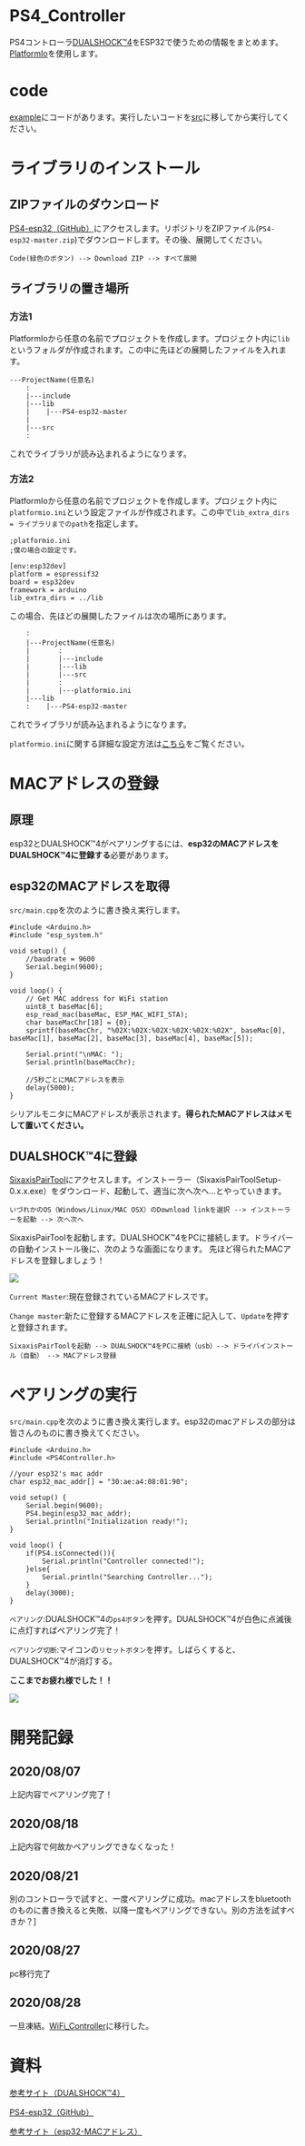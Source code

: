 # PS4_Controller
PS4コントローラ[DUALSHOCK™4](https://pur.store.sony.jp/ps4/lineup/ps4_controller/)をESP32で使うための情報をまとめます。[PlatformIo](https://platformio.org/)を使用します。

# code
[example](https://github.com/YukitoGoto/Legmin_Firmware/tree/master/PS4_Controller/example)にコードがあります。実行したいコードを[src](https://github.com/YukitoGoto/Legmin_Firmware/tree/master/PS4_Controller/src)に移してから実行してください。
# ライブラリのインストール
## ZIPファイルのダウンロード
[PS4-esp32（GitHub）](https://github.com/aed3/PS4-esp32)にアクセスします。リポジトリをZIPファイル(`PS4-esp32-master.zip`)でダウンロードします。その後、展開してください。
```
Code(緑色のボタン) --> Download ZIP --> すべて展開
```
## ライブラリの置き場所
### 方法1
PlatformIoから任意の名前でプロジェクトを作成します。プロジェクト内に`lib`というフォルダが作成されます。この中に先ほどの展開したファイルを入れます。
```
---ProjectName(任意名)
    :
    |---include
    |---lib
    |    |---PS4-esp32-master
    |
    |---src
    :
```
これでライブラリが読み込まれるようになります。
### 方法2
PlatformIoから任意の名前でプロジェクトを作成します。プロジェクト内に`platformio.ini`という設定ファイルが作成されます。この中で`lib_extra_dirs = ライブラリまでのpath`を指定します。
```
;platformio.ini
;僕の場合の設定です。

[env:esp32dev]
platform = espressif32
board = esp32dev
framework = arduino
lib_extra_dirs = ../lib
```
この場合、先ほどの展開したファイルは次の場所にあります。
```
    :
    |---ProjectName(任意名)
    |       :
    |       |---include
    |       |---lib
    |       |---src
    |       :
    |       |---platformio.ini
    |---lib
    :    |---PS4-esp32-master
```
これでライブラリが読み込まれるようになります。

`platformio.ini`に関する詳細な設定方法は[こちら](https://docs.platformio.org/en/latest/projectconf/section_env_library.html)をご覧ください。
# MACアドレスの登録
## 原理
esp32とDUALSHOCK™4がペアリングするには、**esp32のMACアドレスをDUALSHOCK™4に登録する**必要があります。
## esp32のMACアドレスを取得
`src/main.cpp`を次のように書き換え実行します。
```
#include <Arduino.h>
#include "esp_system.h"

void setup() {
    //baudrate = 9600
    Serial.begin(9600);
}

void loop() {
    // Get MAC address for WiFi station
    uint8_t baseMac[6];
    esp_read_mac(baseMac, ESP_MAC_WIFI_STA);
    char baseMacChr[18] = {0};
    sprintf(baseMacChr, "%02X:%02X:%02X:%02X:%02X:%02X", baseMac[0], baseMac[1], baseMac[2], baseMac[3], baseMac[4], baseMac[5]);

    Serial.print("\nMAC: ");
    Serial.println(baseMacChr);

    //5秒ごとにMACアドレスを表示
    delay(5000);
}
```
シリアルモニタにMACアドレスが表示されます。**得られたMACアドレスはメモして置いてください。**
## DUALSHOCK™4に登録
[SixaxisPairTool](https://softfamous.com/sixaxispairtool/download/)にアクセスします。インストーラー（SixaxisPairToolSetup-0.x.x.exe）をダウンロード、起動して、適当に次へ次へ...とやっていきます。
```
いづれかのOS（Windows/Linux/MAC OSX）のDownload linkを選択 --> インストーラーを起動 --> 次へ次へ
```
SixaxisPairToolを起動します。DUALSHOCK™4をPCに接続します。ドライバーの自動インストール後に、次のような画面になります。
先ほど得られたMACアドレスを登録しましょう！

![ ](https://github.com/YukitoGoto/Legmin_Firmware/blob/master/PS4_Controller/picture/macaddr.png)

`Current Master`:現在登録されているMACアドレスです。

`Change master`:新たに登録するMACアドレスを正確に記入して、`Update`を押すと登録されます。
```
SixaxisPairToolを起動 --> DUALSHOCK™4をPCに接続（usb）--> ドライバインストール（自動） --> MACアドレス登録
```
# ペアリングの実行
`src/main.cpp`を次のように書き換え実行します。esp32のmacアドレスの部分は皆さんのものに書き換えてください。
```
#include <Arduino.h>
#include <PS4Controller.h>

//your esp32's mac addr
char esp32_mac_addr[] = "30:ae:a4:08:01:90";

void setup() {
    Serial.begin(9600);
    PS4.begin(esp32_mac_addr);
    Serial.println("Initialization ready!");
}

void loop() {
    if(PS4.isConnected()){
        Serial.println("Controller connected!");
    }else{
        Serial.println("Searching Controller...");
    }
    delay(3000);
}
```
`ペアリング`:DUALSHOCK™4の`ps4ボタン`を押す。DUALSHOCK™4が白色に点滅後に点灯すればペアリング完了！

`ペアリング切断`:マイコンの`リセットボタン`を押す。しばらくすると、DUALSHOCK™4が消灯する。

**ここまでお疲れ様でした！！**

![](https://github.com/YukitoGoto/Legmin_Firmware/blob/master/PS4_Controller/picture/connected_done.png)
# 開発記録
## 2020/08/07
上記内容でペアリング完了！
## 2020/08/18
上記内容で何故かペアリングできなくなった！
## 2020/08/21
別のコントローラで試すと、一度ペアリングに成功。macアドレスをbluetoothのものに書き換えると失敗、以降一度もペアリングできない。別の方法を試すべきか？]
## 2020/08/27
pc移行完了
## 2020/08/28
一旦凍結。[WiFi_Controller](https://github.com/YukitoGoto/Legmin_Firmware/tree/master/WiFi_Controller)に移行した。

# 資料
[参考サイト（DUALSHOCK™4）](https://techtutorialsx.com/2020/02/15/esp32-connecting-a-ps4-controller/)

[PS4-esp32（GitHub）](https://github.com/aed3/PS4-esp32)

[参考サイト（esp32-MACアドレス）](https://mobile.k05.biz/e/2018/12/esp32-mac-addr.html)